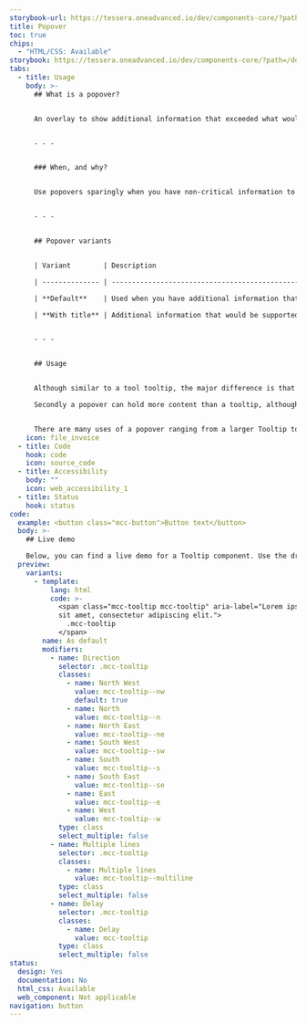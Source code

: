 ```yaml
---
storybook-url: https://tessera.oneadvanced.io/dev/components-core/?path=/docs/html-button--as-default
title: Popover
toc: true
chips:
  - "HTML/CSS: Available"
storybook: https://tessera.oneadvanced.io/dev/components-core/?path=/docs/html-tooltip--with-direction
tabs:
  - title: Usage
    body: >-
      ## What is a popover?


      An overlay to show additional information that exceeded what would typically be displayed in a Tooltip.


      - - -


      ### When, and why?


      Use popovers sparingly when you have non-critical information to aid the user’s decision making. For example, when hovering over an avatar you could show a user's full name and job title in a popover.


      - - -


      ## Popover variants


      | Variant        | Description                                                                       | Example                                                                                                     |

      | -------------- | --------------------------------------------------------------------------------- | ----------------------------------------------------------------------------------------------------------- |

      | **Default**    | Used when you have additional information that exceeds that of a tooltip          | <button class="mcc-button mcc-button--primary"> <span class="mcc-button__label">Primary</span> </button>    |

      | **With title** | Additional information that would be supported further with an over arching title | <button class="mcc-button mcc-button--secondary"> <span class="mcc-button__label">Secondary</span></button> |


      - - -


      ## Usage


      Although similar to a tool tooltip, the major difference is that a popover must be triggered and dismissed by a click. This could be a button, a link, or an image, etc. 

      Secondly a popover can hold more content than a tooltip, although it should never be over populated or over used. The content in a pop over should be seen as ‘additional information’ and not crucial to the users decision making.


      There are many uses of a popover ranging from a larger Tooltip to a popover that contains additional HTML content. It is also possible to trigger a popover on the client of an element and to position a popover to appear either top, bottom, left or right using the `placement` attribute.
    icon: file_invoice
  - title: Code
    hook: code
    icon: source_code
  - title: Accessibility
    body: ""
    icon: web_accessibility_1
  - title: Status
    hook: status
code:
  example: <button class="mcc-button">Button text</button>
  body: >-
    ## Live demo

    Below, you can find a live demo for a Tooltip component. Use the drop-down menus and radio buttons to view the different Tooltip Types and Variants.
  preview:
    variants:
      - template:
          lang: html
          code: >-
            <span class="mcc-tooltip mcc-tooltip" aria-label="Lorem ipsum dolor
            sit amet, consectetur adipiscing elit.">
              .mcc-tooltip
            </span>
        name: As default
        modifiers:
          - name: Direction
            selector: .mcc-tooltip
            classes:
              - name: North West
                value: mcc-tooltip--nw
                default: true
              - name: North
                value: mcc-tooltip--n
              - name: North East
                value: mcc-tooltip--ne
              - name: South West
                value: mcc-tooltip--sw
              - name: South
                value: mcc-tooltip--s
              - name: South East
                value: mcc-tooltip--se
              - name: East
                value: mcc-tooltip--e
              - name: West
                value: mcc-tooltip--w
            type: class
            select_multiple: false
          - name: Multiple lines
            selector: .mcc-tooltip
            classes:
              - name: Multiple lines
                value: mcc-tooltip--multiline
            type: class
            select_multiple: false
          - name: Delay
            selector: .mcc-tooltip
            classes:
              - name: Delay
                value: mcc-tooltip
            type: class
            select_multiple: false
status:
  design: Yes
  documentation: No
  html_css: Available
  web_component: Not applicable
navigation: button
---
```

